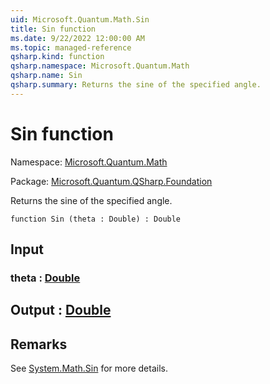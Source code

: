 ```yaml
---
uid: Microsoft.Quantum.Math.Sin
title: Sin function
ms.date: 9/22/2022 12:00:00 AM
ms.topic: managed-reference
qsharp.kind: function
qsharp.namespace: Microsoft.Quantum.Math
qsharp.name: Sin
qsharp.summary: Returns the sine of the specified angle.
---
```


# Sin function

Namespace: [Microsoft.Quantum.Math](xref:Microsoft.Quantum.Math)

Package: [Microsoft.Quantum.QSharp.Foundation](https://nuget.org/packages/Microsoft.Quantum.QSharp.Foundation)


Returns the sine of the specified angle.

```qsharp
function Sin (theta : Double) : Double
```


## Input

### theta : [Double](xref:microsoft.quantum.qsharp.valueliterals#double-literals)





## Output : [Double](xref:microsoft.quantum.qsharp.valueliterals#double-literals)



## Remarks

See [System.Math.Sin](https://docs.microsoft.com/dotnet/api/system.math.sin) for more details.